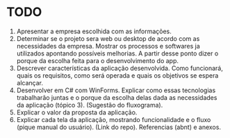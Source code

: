 # TODO
1. Apresentar a empresa escolhida com as informações.
2. Determinar se o projeto sera web ou desktop de acordo com as necessidades da empresa. Mostrar os processos e softwares ja utilizados apontando possíveis melhorias. A partir desse ponto dizer o porque da escolha feita para o desenvolvimento do app.
3. Descrever características da aplicação desenvolvida. Como funcionará, quais os requisitos, como será operada e quais os objetivos se espera alcançar.
4. Desenvolver em C# com WinForms. Explicar como essas tecnologias trabalharão juntas e o porque da escolha delas dada as necessidades da aplicação (tópico 3). (Sugestão do fluxograma).
5. Explicar o valor da proposta da aplicação.
6. Explicar cada tela da aplicação, mostrando funcionalidade e o fluxo (pique manual do usuário). (Link do repo). Referencias (abnt) e anexos.